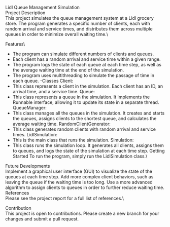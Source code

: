 Lidl Queue Management Simulation\
Project Description\
This project simulates the queue management system at a Lidl grocery store. The program generates a specific number of clients, each with random arrival and service times, and distributes them across multiple queues in order to minimize overall waiting time.\

Features\
- The program can simulate different numbers of clients and queues.
- Each client has a random arrival and service time within a given range.
- The program logs the state of each queue at each time step, as well as the average waiting time at the end of the simulation.
- The program uses multithreading to simulate the passage of time in each queue.
 -Classes
Client:
- This class represents a client in the simulation. Each client has an ID, an arrival time, and a service time.
Queue:
- This class represents a queue in the simulation. It implements the Runnable interface, allowing it to update its state in a separate thread.
QueueManager: 
- This class manages all the queues in the simulation. It creates and starts the queues, assigns clients to the shortest queue, and calculates the average waiting time.
RandomClientGenerator: 
- This class generates random clients with random arrival and service times.
LidlSimulation: 
- This is the main class that runs the simulation.
Simulation: 
- This class runs the simulation loop. It generates all clients, assigns them to queues, and logs the state of the simulation at each time step.
Getting Started
To run the program, simply run the LidlSimulation class.\

Future Developments\
Implement a graphical user interface (GUI) to visualize the state of the queues at each time step.
Add more complex client behaviors, such as leaving the queue if the waiting time is too long.
Use a more advanced algorithm to assign clients to queues in order to further reduce waiting time.\
References\
Please see the project report for a full list of references.\

Contribution\
This project is open to contributions. Please create a new branch for your changes and submit a pull request.
